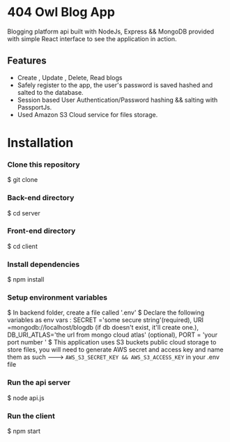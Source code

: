 # 404 Owl Blog App
Blogging platform api built with NodeJs, Express && MongoDB provided with simple React interface to see the application in action.


## Features
- Create , Update , Delete, Read blogs
- Safely register to the app, the user's password is saved hashed and salted to the database.
- Session based User Authentication/Password hashing && salting with PassportJs.
- Used Amazon S3 Cloud service for files storage.

# Installation
### Clone this repository
$ git clone 

### Back-end directory
$ cd server

### Front-end directory
$ cd client

### Install dependencies 
$ npm install 

### Setup environment variables
$ In backend folder, create a file called '.env' 
$ Declare the following variables as env vars : SECRET ='some secure string'(required), URI =mongodb://localhost/blogdb (if db doesn't exist, it'll create one.), DB_URI_ATLAS='the url from mongo cloud atlas' (optional), PORT = 'your port number ' 
$ This application uses S3 buckets public cloud storage to store files, you will need to generate AWS secret and access key and name them as such ---> `AWS_S3_SECRET_KEY && AWS_S3_ACCESS_KEY` in your .env file


### Run the api server
$ node api.js

### Run the client
$ npm start




